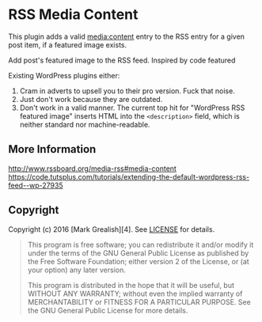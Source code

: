 # RSS Media Content
This plugin adds a valid [media:content][1] entry to the RSS entry for a given post item, if a featured image exists.

Add post's featured image to the RSS feed. Inspired by code featured

Existing WordPress plugins either:

1. Cram in adverts to upsell you to their pro version. Fuck that noise.
2. Just don't work because they are outdated.
3. Don't work in a valid manner. The current top hit for "WordPress RSS featured image" inserts HTML into the `<description>` field, which is neither standard nor machine-readable.

## More Information
<http://www.rssboard.org/media-rss#media-content>
<https://code.tutsplus.com/tutorials/extending-the-default-wordpress-rss-feed--wp-27935>

## Copyright
Copyright (c) 2016 [Mark Grealish][4]. See [LICENSE](LICENSE) for details.

> This program is free software; you can redistribute it and/or modify
> it under the terms of the GNU General Public License as published by
> the Free Software Foundation; either version 2 of the License, or
> (at your option) any later version.
>
> This program is distributed in the hope that it will be useful,
> but WITHOUT ANY WARRANTY; without even the implied warranty of
> MERCHANTABILITY or FITNESS FOR A PARTICULAR PURPOSE.  See the
> GNU General Public License for more details.

[1]: http://www.rssboard.org/media-rss#media-content "media:content"
